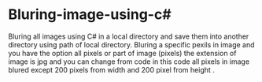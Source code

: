 # Bluring-image-using-c#
Bluring all images using C# in a local directory and save them into another directory using path of local directory. Bluring a specific pexils in image and you have the option all pixels or part of image (pixels)
the extension of image is jpg and you can change from code 
in this code all pixels in image blured except 200 pixels from width and 200 pixel from height . 
